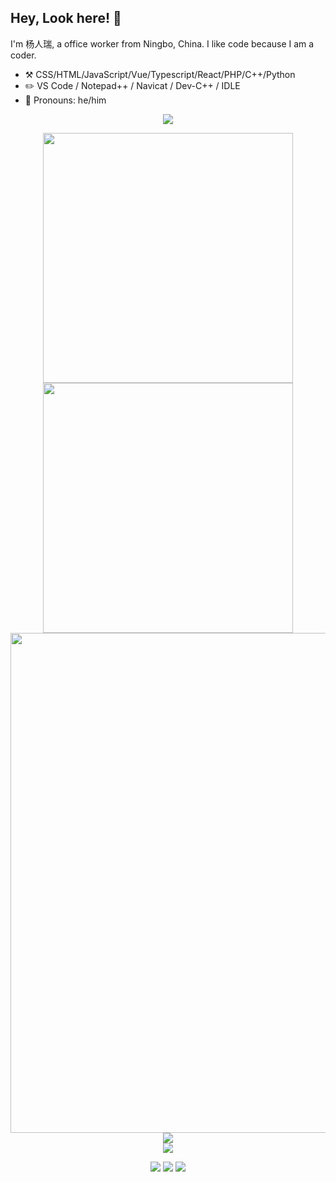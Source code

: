 
## Hey, Look here! :wave: 

I'm 杨人瑞, a office worker from Ningbo, China. I like code because I am a coder.

-   :hammer_and_pick: CSS/HTML/JavaScript/Vue/Typescript/React/PHP/C++/Python
-   :pencil2: VS Code / Notepad++ / Navicat / Dev-C++ / IDLE
-   :man: Pronouns: he/him

<!-- https://github.com/DenverCoder1/readme-typing-svg -->
<p align="center">
<img src="https://readme-typing-svg.demolab.com?font=Orbitron&size=25&pause=1000&center=true&vCenter=true&random=false&width=600&lines=Welcome+to+my+GitHub+profile+page!;I+like+C++!" />
</p>
 
<p align="center">
<!-- https://github.com/anuraghazra/github-readme-stats -->
<img align="center" width="400" src="https://github-readme-stats.vercel.app/api?username=yangrenruiyrr&theme=transparent&include_all_commits=true&show_icons=true&hide_border=true" />
  
<!-- https://github.com/DenverCoder1/github-readme-streak-stats -->
<img align="center" width="400" src="https://streak-stats.demolab.com?user=yangrenruiyrr&theme=transparent&date_format=%5BY.%5Dn.j&hide_border=true" />
<br/>
  
<!-- https://github.com/Ashutosh00710/github-readme-activity-graph -->
<img width="800" src="https://github-readme-activity-graph.vercel.app/graph?username=yangrenruiyrr&theme=github-compact&hide_border=true&area=true">
<br/>
  
<!-- https://github.com/anuraghazra/github-readme-stats -->
<img align="center" src="https://github-readme-stats.vercel.app/api/top-langs/?username=yangrenruiyrr&theme=transparent&hide_border=true&layout=donut-vertical&langs_count=6" />
<br/>
  
<!-- https://github.com/tandpfun/skill-icons -->
<img align="center" src="https://skillicons.dev/icons?i=c,cpp,py,html,md&theme=light" />
</p>
 
<!-- https://github.com/badges/shields -->
<p align="center">
<a href="https://github.com/yangrenruiyrr"><img src="https://img.shields.io/badge/GitHub-zhao2022--Ux-blue?logo=github" /></a>
<img src="https://img.shields.io/badge/QQ-1023061394-green?logo=tencentqq" />
<!-- https://github.com/antonkomarev/github-profile-views-counter -->
<img src="https://komarev.com/ghpvc/?username=yangrenruiyrr&abbreviated=true&color=yellow" />
</p>
 
